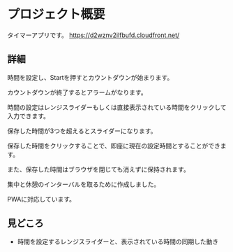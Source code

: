 # プロジェクト概要

タイマーアプリです。
https://d2wznv2ilfbufd.cloudfront.net/

## 詳細

時間を設定し、Startを押すとカウントダウンが始まります。

カウントダウンが終了するとアラームがなります。

時間の設定はレンジスライダーもしくは直接表示されている時間をクリックして入力できます。

保存した時間が3つを超えるとスライダーになります。

保存した時間をクリックすることで、即座に現在の設定時間とすることができます。

また、保存した時間はブラウザを閉じても消えずに保持されます。

集中と休憩のインターバルを取るために作成しました。

PWAに対応しています。

## 見どころ
- 時間を設定するレンジスライダーと、表示されている時間の同期した動き


